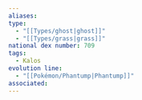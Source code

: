 ```yaml
---
aliases: 
type:
  - "[[Types/ghost|ghost]]"
  - "[[Types/grass|grass]]"
national dex number: 709
tags:
  - Kalos
evolution line:
  - "[[Pokémon/Phantump|Phantump]]"
associated: 
---
```

